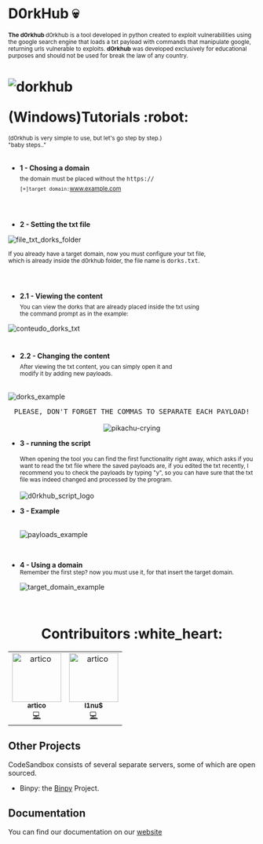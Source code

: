 #  D0rkHub :skull: 
**<sub>The d0rkhub  </sub>** <sub>d0rkhub is a tool developed in python created to exploit vulnerabilities using the google search engine that loads a txt payload with
commands that manipulate google, returning urls vulnerable to exploits. **d0rkhub** was developed exclusively for educational purposes and should not be used for
break the law of any country. </sub>

<h1>
  <p align='center'>

  ![dorkhub](https://user-images.githubusercontent.com/112598996/260020949-37aedd8e-bab6-4d55-b291-5e971253fa23.png)

  </p>
(Windows)Tutorials :robot:
</h1>

<sub>(d0rkhub is very simple to use, but let's go step by step.) <br>
"baby steps.."</sub>
<br>
<br>


- **1 - Chosing a domain**<br>
<sub>the domain must be placed without the <kbd>https://</kbd> </sub><br> 
  <sub> `[+]target domain:`www.example.com</sub>
  <br>  <br>
#  

- **2 - Setting the txt file**<br>

![file_txt_dorks_folder](https://github.com/gabrielsatoshi/d0rkhub/assets/112598996/3ea978f0-5af6-45c2-9268-151511ac633f)

<sub>  If you already have a target domain, now you must configure your txt file,<br> which is already inside the d0rkhub folder, the file name is <kbd>dorks.txt</kbd>.</sub>
<br><br>

#  

- **2.1 - Viewing the content**<br>
  <sub>
You can view the dorks that are already placed inside the txt using <br>the command prompt as in the example:</sub>
    <br>
    
![conteudo_dorks_txt](https://github.com/gabrielsatoshi/d0rkhub/assets/112598996/a848077d-7b1a-44e7-be1a-5151b5cbb7e4)

#

- **2.2 - Changing the content**<br>
  <sub > After viewing the txt content, you can simply open it and <br> modify it by adding new payloads.</sub>
    <br> <br>
    
![dorks_example](https://github.com/gabrielsatoshi/d0rkhub/assets/112598996/2dd15332-7dfd-4537-b2cd-5d761f30198e)
    

<p align="center">
  <kbd>PLEASE, DON'T FORGET THE COMMAS TO SEPARATE EACH PAYLOAD!</kbd><br>
  <br
    
![pikachu-crying](https://github.com/gabrielsatoshi/d0rkhub/assets/112598996/7aec9a6e-5143-42a9-935f-c8d4b70bb2f9)

</p>


- **3 - running the script**<br><br>
  <sub > When opening the tool you can find the first functionality right away, which asks if you want to read the txt file where the saved payloads are, if you edited the txt recently, I recommend you to check the payloads by typing "y", so you can have sure that the txt file was indeed changed and processed by the program.</sub>
  <br>
  <br>
![d0rkhub_script_logo](https://github.com/gabrielsatoshi/d0rkhub/assets/112598996/61dcabe2-d3b3-4e81-898a-c0ea191ec15a)

- **3 - Example**<br><br>
    
  ![payloads_example](https://github.com/gabrielsatoshi/d0rkhub/assets/112598996/b0e5ff19-7982-41c1-9350-4765d5ceff83)
<br>

- **4 - Using a domain**<br>
  <sub > Remember the first step? now you must use it, for that insert the target domain.</sub>

  ![target_domain_example](https://github.com/gabrielsatoshi/d0rkhub/assets/112598996/d70c8d00-4f81-4ca8-9eed-ef784210d8d7)

<br>
<h1 align="center" color="red">
Contribuitors :white_heart:
</h1>

<table align="center">
  <tr>
    <td align="center"><a href="https://github.com/ArthurDants"><img src="https://github.com/gabrielsatoshi/d0rkhub/assets/112598996/79d50308-b97c-457e-afbf-d1d549901f61" width="100px;" alt="artico"/><br /><sub><b>artico</b></sub></a><br /><a href="https://github.com/ArthurDants" title="Code">💻</a></td>
    
  <td align="center"><a href="https://github.com/gabrielsatoshi"><img src="https://github.com/gabrielsatoshi/d0rkhub/assets/112598996/2ba87cb3-6ccc-4ec0-8f2d-791ef5c8921e" width="100px;" alt="artico"/><br /><sub><b>l1nu$</b></sub></a><br /><a href="z" title="Answering Questions"></a> <a href="https://github.com/gabrielsatoshi" title="Code">💻</a> <a href="https://github.com/gabrielsatoshi" title="Documentation"></a> </td>
  </tr>
</table>


## Other Projects

CodeSandbox consists of several separate servers, some of which are open
sourced.

- Binpy: the [Binpy](https://github.com/) Project.


## Documentation

You can find our documentation on our
[website](https://codesandbox.io/docs/learn/introduction/overview)




